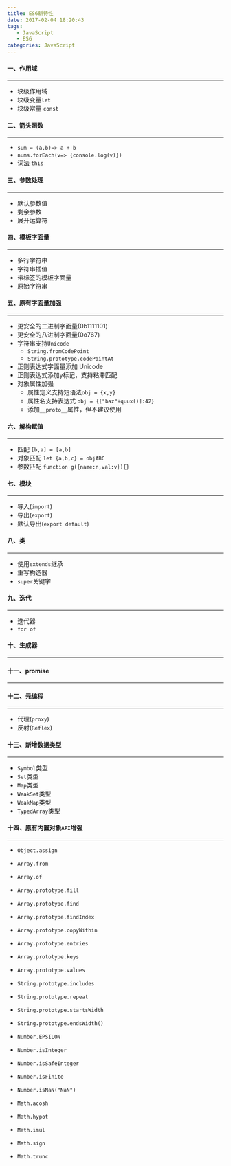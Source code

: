 ```yaml
---
title: ES6新特性
date: 2017-02-04 18:20:43
tags: 
   - JavaScript
   - ES6
categories: JavaScript
---
```


#### 一、作用域
---

- 块级作用域
- 块级变量`let`
- 块级常量 `const`
  
#### 二、箭头函数
---

- `sum = (a,b)=> a + b`
- `nums.forEach(v=> {console.log(v)})`
- 词法 `this`
 
#### 三、参数处理
---

- 默认参数值
- 剩余参数
- 展开运算符

#### 四、模板字面量
---

- 多行字符串
- 字符串插值
- 带标签的模板字面量
- 原始字符串

#### 五、原有字面量加强
---

- 更安全的二进制字面量(0b1111101)
- 更安全的八进制字面量(0o767)
- 字符串支持`Unicode`
  - `String.fromCodePoint`
  - `String.prototype.codePointAt`
- 正则表达式字面量添加 Unicode
- 正则表达式添加y标记，支持粘滞匹配
- 对象属性加强
  - 属性定义支持短语法`obj = {x,y}`
  - 属性名支持表达式 `obj = {["baz"+quux()]:42}`
  - 添加`__proto__`属性，但不建议使用
  
#### 六、解构赋值
---

- 匹配 `[b,a] = [a,b]`
- 对象匹配 `let {a,b,c} = objABC`
- 参数匹配 `function g({name:n,val:v}){}`

#### 七、模块
---

- 导入(`import`)
- 导出(`export`)
- 默认导出(`export default`)

#### 八、类
---

- 使用`extends`继承
- 重写构造器
- `super`关键字

#### 九、迭代
---

- 迭代器
- `for of`

#### 十、生成器
---

#### 十一、promise
---

#### 十二、元编程
---

- 代理(`proxy`)
- 反射(`Reflex`)

#### 十三、新增数据类型
---

- `Symbol`类型
- `Set`类型
- `Map`类型
- `WeakSet`类型
- `WeakMap`类型
- `TypedArray`类型

#### 十四、原有内置对象`API`增强
---

- `Object.assign`

- `Array.from`

- `Array.of`

- `Array.prototype.fill`

- `Array.prototype.find`

- `Array.prototype.findIndex`

- `Array.prototype.copyWithin`

- `Array.prototype.entries`

- `Array.prototype.keys`

- `Array.prototype.values`

- `String.prototype.includes`

- `String.prototype.repeat`

- `String.prototype.startsWidth`

- `String.prototype.endsWidth()`

- `Number.EPSILON`

- `Number.isInteger`

- `Number.isSafeInteger`

- `Number.isFinite`

- `Number.isNaN("NaN")`

- `Math.acosh`

- `Math.hypot`

- `Math.imul`

- `Math.sign`

- `Math.trunc`